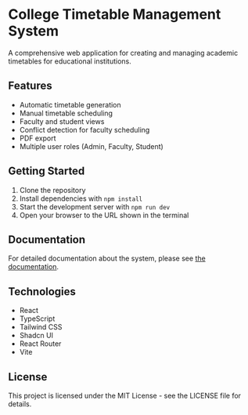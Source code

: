 
# College Timetable Management System

A comprehensive web application for creating and managing academic timetables for educational institutions.

## Features

- Automatic timetable generation
- Manual timetable scheduling
- Faculty and student views
- Conflict detection for faculty scheduling
- PDF export
- Multiple user roles (Admin, Faculty, Student)

## Getting Started

1. Clone the repository
2. Install dependencies with `npm install`
3. Start the development server with `npm run dev`
4. Open your browser to the URL shown in the terminal

## Documentation

For detailed documentation about the system, please see [the documentation](/public/documentation.md).

## Technologies

- React
- TypeScript
- Tailwind CSS
- Shadcn UI
- React Router
- Vite

## License

This project is licensed under the MIT License - see the LICENSE file for details.
